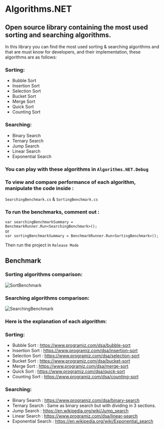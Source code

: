 # Algorithms.NET
## Open source library containing the most used sorting and searching algorithms.

In this library you can find the most used sorting & searching algorithms and that are must know for developers, and their implementation, these algorithms are as follows:

### Sorting:
- Bubble Sort
- Insertion Sort
- Selection Sort
- Bucket Sort
- Merge Sort
- Quick Sort
- Counting Sort

### Searching:
- Binary Search
- Ternary Search
- Jump Search
- Linear Search
- Exponential Search


### You can play with these algorithms in ```Algorithms.NET.Debug```

### To view and compare performance of each algorithm, manipulate the code inside :
```SearchingBenchmark.cs``` & ```SortingBenchmark.cs``` 
### To run the benchmarks, comment out :
```var searchingBenchmarkSummary = BenchmarkRunner.Run<SearchingBenchmark>();```
</br>
or 
</br>
 ```var sortingBenchmarkSummary = BenchmarkRunner.Run<SortingBenchmark>();```
 
 Then run the project in ```Release Mode```
 
 ## Benchmark
 
 ### Sorting algorithms comparison: 
 ![SortBenchmark](https://user-images.githubusercontent.com/64654197/188233893-6ca26a71-7a30-4c21-95df-b25bb8719a6e.png)
 
 ### Searching algorithms comparison: 
 ![SearchingBenchmark](https://user-images.githubusercontent.com/64654197/188233962-b8a86341-007e-4e86-b607-52183f6acac2.png)


 
 ### Here is the explanation of each algorithm: 

### Sorting:
- Bubble Sort : https://www.programiz.com/dsa/bubble-sort
- Insertion Sort : https://www.programiz.com/dsa/insertion-sort
- Selection Sort : https://www.programiz.com/dsa/selection-sort
- Bucket Sort : https://www.programiz.com/dsa/bucket-sort
- Merge Sort : https://www.programiz.com/dsa/merge-sort
- Quick Sort : https://www.programiz.com/dsa/quick-sort
- Counting Sort : https://www.programiz.com/dsa/counting-sort

### Searching:
- Binary Search : https://www.programiz.com/dsa/binary-search
- Ternary Search :  Same as binary search but with dividing in 3 sections.
- Jump Search : https://en.wikipedia.org/wiki/Jump_search
- Linear Search : https://www.programiz.com/dsa/linear-search
- Exponential Search : https://en.wikipedia.org/wiki/Exponential_search
